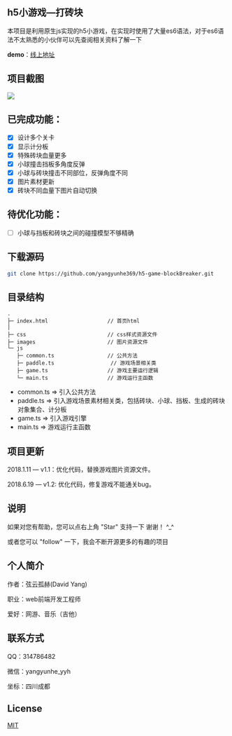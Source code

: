 ## h5小游戏—打砖块

本项目是利用原生js实现的h5小游戏，在实现时使用了大量es6语法，对于es6语法不太熟悉的小伙伴可以先查阅相关资料了解一下

**demo**：[线上地址](https://yangyunhe369.github.io/h5-game-blockBreaker/)

## 项目截图

![](images/screenshot2.png)

## 已完成功能：
- [x] 设计多个关卡
- [x] 显示计分板
- [x] 特殊砖块血量更多
- [x] 小球撞击挡板多角度反弹
- [x] 小球与砖块撞击不同部位，反弹角度不同
- [x] 图片素材更新
- [x] 砖块不同血量下图片自动切换

## 待优化功能：
- [ ] 小球与挡板和砖块之间的碰撞模型不够精确

## 下载源码

``` bash
git clone https://github.com/yangyunhe369/h5-game-blockBreaker.git
```

## 目录结构

```
.
├─ index.html                   // 首页html
│  
├─ css                          // css样式资源文件
├─ images                       // 图片资源文件  
└─ js
   ├─ common.ts                 // 公共方法
   ├─ paddle.ts                  // 游戏场景相关类
   ├─ game.ts                   // 游戏主要运行逻辑
   └─ main.ts                   // 游戏运行主函数
```

* common.ts => 引入公共方法
* paddle.ts => 引入游戏场景素材相关类，包括砖块、小球、挡板、生成的砖块对象集合、计分板
* game.ts => 引入游戏引擎
* main.ts => 游戏运行主函数

## 项目更新

2018.1.11 — v1.1：优化代码，替换游戏图片资源文件。

2018.6.19 — v1.2: 优化代码，修复游戏不能通关bug。

## 说明

如果对您有帮助，您可以点右上角 "Star" 支持一下 谢谢！ ^_^

或者您可以 "follow" 一下，我会不断开源更多的有趣的项目

## 个人简介

作者：弦云孤赫(David Yang)

职业：web前端开发工程师

爱好：网游、音乐（吉他）

## 联系方式

QQ：314786482

微信：yangyunhe_yyh

坐标：四川成都

## License

[MIT](https://github.com/yangyunhe369/h5-game-blockBreaker/blob/master/LICENSE)
